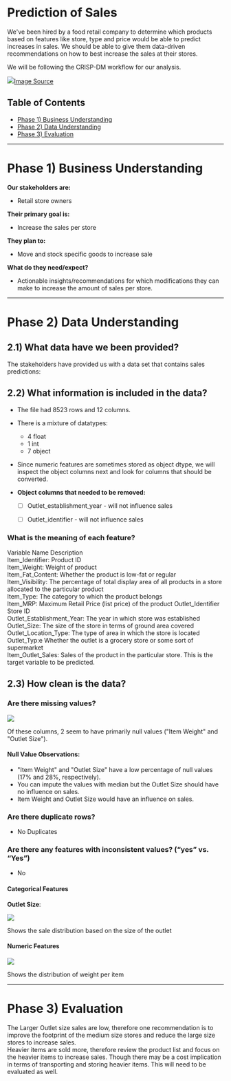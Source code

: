 # Prediction of Sales
We've been hired by a food retail company to determine which products based on features like store, type and price would be able to predict increases in sales. We should be able to give them data-driven recommendations on how to best increase the sales at their stores.

We will be following the CRISP-DM workflow for our analysis.  

<a href="https://www.datascience-pm.com/crisp-dm-2"><img src="CRISP-DM.png"/>Image Source</a></center>


## Table of Contents

- [Phase 1) Business Understanding](#phase1)
- [Phase 2) Data Understanding](#phase2)
- [Phase 3) Evaluation](#phase3)


___

<a name='phase1'></a>
# Phase 1) Business Understanding


**Our stakeholders are:**
- Retail store owners

**Their primary goal is:**
- Increase the sales per store

**They plan to:**
- Move and stock specific goods to increase sale

**What do they need/expect?**
- Actionable insights/recommendations for which modifications they can make to increase the amount of sales per store.

___

<a name='phase2'></a>
# Phase 2) Data Understanding


## 2.1) What data have we been provided?




<p>The stakeholders have provided us with a data set that contains sales predictions:</p>
</p>

## 2.2) What information is included in the data?


- The file had 8523 rows and 12 columns.
- There is a mixture of datatypes:
  - 4 float
  - 1 int
  - 7 object
- Since numeric features are sometimes stored as object dtype, we will inspect the object columns next and look for columns that should be converted.

- **Object columns that needed to be removed:**
  - [ ] Outlet_establishment_year - will not influence sales
  - [ ] Outlet_identifier - will not influence sales

  
### **What is the meaning of each feature?**

Variable Name Description<br>
Item_Identifier: Product ID<br>
Item_Weight: Weight of product<br>
Item_Fat_Content: Whether the product is low-fat or regular<br>
Item_Visibility: The percentage of total display area of all products in a store allocated to the particular product<br>
Item_Type: The category to which the product belongs<br>
Item_MRP: Maximum Retail Price (list price) of the product Outlet_Identifier Store ID<br>
Outlet_Establishment_Year: The year in which store was established<br>
Outlet_Size: The size of the store in terms of ground area covered<br>
Outlet_Location_Type: The type of area in which the store is located<br>
Outlet_Typ:e Whether the outlet is a grocery store or some sort of supermarket<br>
Item_Outlet_Sales: Sales of the product in the particular store. This is the target variable to be predicted.<br>


## **2.3) How clean is the data?**

### Are there missing values?

<img src="missingdata.png">


Of these columns, 2 seem to have primarily null values ("Item Weight" and "Outlet Size"). 

#### Null Value Observations:
- "Item Weight" and "Outlet Size" have a low percentage of null values (17% and 28%, respectively).
- You can impute the values with median but the Outlet Size should have no influence on sales.
- Item Weight and Outlet Size would have an influence on sales.
  
### Are there duplicate rows?

- No Duplicates

### Are there any features with inconsistent values? (“yes” vs. “Yes”)
- No

#### Categorical Features
**Outlet Size**: 

<img src="outlet_size.png">

Shows the sale distribution based on the size of the outlet

#### Numeric Features

<img src="itemweight.png">

Shows the  distribution of weight per item

___
<a name='phase3'></a>
# Phase 3) Evaluation
 
The Larger Outlet size sales are low, therefore one recommendation is to improve the footprint of the medium size stores and reduce the large size stores to increase sales.<br>
Heavier items are sold more, therefore review the product list and focus on the heavier items to increase sales. Though there may be a cost implication in terms of transporting and storing heavier items. This will need to be evaluated as well.
